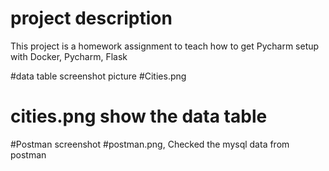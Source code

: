 # project description
This project is a homework assignment to teach how to get Pycharm setup with Docker, Pycharm, Flask

#data table screenshot picture
#Cities.png 
# cities.png show the data table

#Postman screenshot
#postman.png, Checked the mysql data from postman


